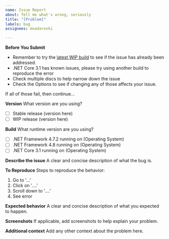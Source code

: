 ```yaml
---
name: Issue Report
about: Tell me what's wrong, seriously
title: "[Problem]"
labels: bug
assignees: mnadareski

---
```


**Before You Submit**
- Remember to try the [latest WIP build](https://ci.appveyor.com/project/mnadareski/mpf/build/artifacts) to see if the issue has already been addressed.
- .NET Core 3.1 has known issues, please try using another build to reproduce the error
- Check multiple discs to help narrow down the issue
- Check the Options to see if changing any of those affects your issue.

If all of those fail, then continue...

**Version**
What version are you using? 

- [ ] Stable release (version here)
- [ ] WIP release (version here)

**Build**
What runtime version are you using?

- [ ] .NET Framework 4.7.2 running on (Operating System)
- [ ] .NET Framework 4.8 running on (Operating System)
- [ ] .NET Core 3.1 running on (Operating System)

**Describe the issue**
A clear and concise description of what the bug is.

**To Reproduce**
Steps to reproduce the behavior:
1. Go to '...'
2. Click on '....'
3. Scroll down to '....'
4. See error

**Expected behavior**
A clear and concise description of what you expected to happen.

**Screenshots**
If applicable, add screenshots to help explain your problem.

**Additional context**
Add any other context about the problem here.
